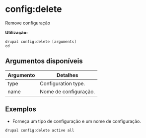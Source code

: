 # config:delete
Remove configuração

**Utilização:**
```
drupal config:delete [arguments]
cd
```

## Argumentos disponíveis
Argumento | Detalhes
---------|-------------
type | Configuration type.
name | Nome de configuração.

## Exemplos
* Forneça um tipo de configuração e um nome de configuração.
```
drupal config:delete active all
```
